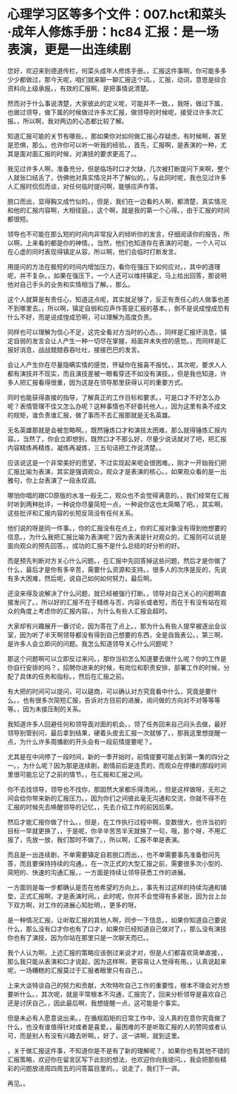 # 心理学习区等多个文件：007.hct和菜头·成年人修炼手册：hc84 汇报：是一场表演，更是一出连续剧

您好，欢迎来到德道传栏，何菜头成年人修炼手册。，汇报这件事啊，你可能多多少少都做过，那今天呢，咱们就来聊一聊汇报这个词。，汇报，动词，意思是综合资料向上级承报。，有效的汇报啊，是把事情说清楚。

然而对于什么事说清楚，大家彼此的定义呢，可能并不一致。，我呀，做过下属，也做过领导，做下属的时候做过许多次汇报，做领导的时候呢，接受过许多次汇报。，所以啊，我对两边的心态都比较了解。

知道汇报可能的关节有哪些。，那如果你对如何做汇报心存疑虑，有时候啊，甚至是恐惧，那么，也许你可以听一听我的经验。，首先，汇报啊，是表演的一种，尤其是面对面汇报的时候，对演技的要求更高了。。

我见过许多人啊，准备充分，但是临场时口才欠缺，几次被打断提问下来啊，整个人就张口结舌了，仿佛他对真实情况并不了解似的。，与此同时呢，我也见过许多人汇报时侃侃而谈，对任何临时提问啊，能够应声作答。

脱口而出，显得胸又成竹似的。，但是，我们在一边看的人啊，都清楚，真实情况和他的汇报内容啊，大相径庭。，这个啊，就是我的第一个心得。，由于汇报的时间都很短。

领导也不可能在那么短的时间内非常投入的倾听你的发言，仔细阅读你的报告，所以啊，上来看的都是你的神情。，当然，他们也知道存在表演的可能，一个人可以在心虚的同时表现得镇定从容，所以啊，他们会临时打断发言。

用提问的方法在极短的时间内增加压力，看你在强压下如何应对。，其中的道理呢，并不复杂。，如果在强压下，一个人还可以维持镇定，马上给出回答，那说明他对自己手头的业务和实情相当了解。，那么。

这个人就算是有责任心，知道这点呢，其实就足够了，反正有责任心的人做事也差不到哪里去。，所以啊，镇定自弱和应声作答是汇报的基本。，倒不是说成惶成恐有什么不好，而是说成惶成恐啊，可以理解为高度负责。

同样也可以理解为信心不足，这完全看对方当时的心态。，同样是汇报坏消息，镇定自弱的发言会让人产生一种一切尽在掌握，局面并未失控的感觉。，而同样是汇报好消息，战战兢兢吞吞吐吐，接接巴巴的发言。

会让人产生你在尽量隐瞒实情的感觉，怀疑你在报喜不报忧。，其次呢，要求人人都有演技并不现实，而且演技差被一眼看穿还不如没有演技。，但是我也知道，许多人把汇报看得很重，因为这是在领导那里获得认可的重要方式。

同时也能获得直接的指导，了解真正的工作目标和要求。，可是口才不好怎么办呢？表情管理不佳又怎么办呢？这种事情也不好委托他人。，因为这里有条不成文的规矩，谁负责谁汇报，做了事而不去汇报那就是无名英雄。

无名英雄那就是会被忽略啊。，既然锤炼口才和演技太困难，那么就得锤炼汇报内容。，当然了，你会立即想到，既然口才不那么好，尽量少说话就对了吧，把汇报内容精炼再精炼，凝炼再凝炼，三五句话把工作说清楚。。

应该说这是一个非常美好的愿望，不过实现起来呢会很困难。，刚才一开始我们把汇报比喻为表演，其实是强调观众，观众才是表演的核心。，如果观众看的是一出雅句，你上台表演了一段永叹调。

哪怕你唱的跟CD原版的水准一般无二，观众也不会觉得满意的。，我们经常在汇报时听到两种批评，一种说你尽量简短一点，一种说你这也太简略了吧。，其实啊，这些批评和汇报内容的长短反简没有任何关系。

他们说的呀是同一件事。，你的汇报没有在点上，你的汇报对象没有得到他想要的信息。，为什么我把汇报比喻为表演呢？因为表演是针对观众的，汇报则可以说是面向观众的预先回答。，成功的汇报不是什么总结的好分析的好。

而是预先判断对方关心什么问题。，在汇报中先回答掉这些问题，然后才是你做了什么，最后才是你有多辛苦，需要什么资源和支持。，很多人的次序是反的，先说有多大困难，然后呢，说自己如何如何努力，最后啊。

还没来得及说解决了什么问题，就已经被强行打断。，领导对自己关心的问题啊直接发问了。，所以好的汇报不在于精练与否，内容长或者短，而在于有没有站在观众的角度上考虑你的汇报内容。，为什么有些人汇报会超时。

大家却有兴趣展开一番讨论，因为答在了点上。，那为什么有些人提早被逐出会议室，因为听了半天啊领导都没有得到自己想要的东西，全是自我表公。，第三啊，是许多人会立即问的问题。我怎么知道领导关心什么问题呢？

那这个问题啊可以立即反过来问。，那你当初怎么知道要去做什么呢？你的工作是你自行安排的吗？，招聘你进来的时候，有岗位和职责安排，部署工作的时候，分配了具体的任务和指标。，然后在汇报之前。

有大把的时间可以提问，可以磋商，可以确认对方究竟看中什么，究竟是要什么。，也有很多次简短汇报，告诉对方目前的进展，询问做的方向对不对等等等等。，因为未接压制的关系。

我知道许多人回避任何和领导面对面的机会。，领了任务回来自己闷头去做，最好领导别管别问，最后拿到结果，硬着头皮去汇报一次就够了。，那我这里想提醒一点，为什么许多周播剧的开头会有一段前情提要呢？。

尤其是在中间停了一段时间，新的一季开始时，前情提要可能占到第一集的四分之一。，为什么呢？因为那是连续剧，剧情前后是连贯的，而观众在停播的那段时间里很可能忘记了之前的情节。，在汇报和汇报之间。

你不去找领导，领导也不找你，那固然大家都乐得清闲。，但是这样做呀，无形之间会给你带来新的汇报压力。，因为你们之间彼此毫无沟通和交流，你就不得不在汇报的时候先去唤醒领导的记忆，，先去介绍工作的前因后果。

然后才能汇报你做了什么。，但是，在工作执行过程中啊，变数很大，也许当初的目标一早就更换了，，于是呢，你辛辛苦苦半天就换了一句，哦，那个呀，不用汇报了，先放一放，我们暂时不做了。，所以啊，汇报不单是表演。

而且是一出连续剧，不单需要镇定自若脱口而出，，也不单需要事先准备慰问先答，而且要保持持续的沟通。，在一次正式的大型汇报之前，需要很多次小型的、简短的、快速的沟通汇报。，一方面是持续让领导获悉工作的进展。

一方面则是每一步都确认是否在他希望的方向上。，事先有过这样的持续沟通和铺垫，正式汇报啊，才是表演时间。，此时呢，你并不会觉得有多紧张，因为台上台下双方啊，对工作的进展心知肚明，，更多的呀。

是一种情况汇报，让听取汇报的其他人啊，同步一下信息。，如果你知道自己要说什么，那么没有口才你也有了口才，如果你已经知道自己做对了，，那么没有演技你也有了演技，因为你站在那里只是一次聊天而已。。

我个人认为啊，上述汇报的策略应该倒过来说才对，但是人们都喜欢简单直接，，那么我只能从表演和口才说起，因为这样啊，更容易让人觉得有用。，认真说起来呢，一场糟糕的汇报莫过于汇报者眼里只有自己，。

上来大谈特谈自己的努力和贡献，大吹特吹自己工作的重要性，根本不理会对方想要听什么。，其次呢，就是平常根本不沟通，汇报完了，回来分析领导是喜欢自己还是讨厌自己。，因此最后啊，我想提醒一点，这可能是个事实。

但是未必有人愿意说出来。，在循规蹈矩的日常工作中，没人真的在意你究竟做了什么，也没有谁值得针对或者是喜爱。，最困难的不是听取汇报的人的赞同或者认可，而是别人有没有兴趣去听啊。，好了，这一讲啊，就到这里。

，关于做汇报这件事，不知道你是不是有了新的理解呢？，如果你也有其他不错的汇报策略，欢迎你在留言区写下此刻的想法，也欢迎你向我提问。，我会把那些精彩的问题放进周四周五的问答篇目里的。，说走了，我们下一讲。

再见。。
